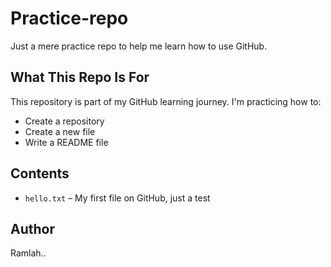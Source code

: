 # Practice-repo


Just a mere practice repo to help me learn how to use GitHub.

## What This Repo Is For

This repository is part of my GitHub learning journey. I'm practicing how to:

- Create a repository
- Create a new file
- Write a README file
  

## Contents

- `hello.txt` – My first file on GitHub, just a test


## Author

Ramlah..
